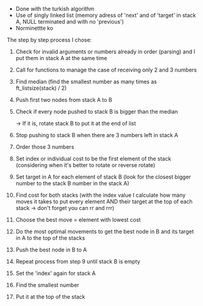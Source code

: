 - Done with the turkish algorithm
- Use of singly linked list (memory adress of 'next' and of 'target' in stack A, NULL terminated and with no 'previous')
- Norminettte ko

The step by step process I chose:
1. Check for invalid arguments or numbers already in order (parsing) and I put them in stack A at the same time  
2. Call for functions to manage the case of receiving only 2 and 3 numbers  
3. Find median (find the smallest number as many times as ft_listsize(stack) / 2)
4. Push first two nodes from stack A to B
5. Check if every node pushed to stack B is bigger than the median

      -> If it is, rotate stack B to put it at the end of list
7. Stop pushing to stack B when there are 3 numbers left in stack A
8. Order those 3 numbers
9. Set index or individual cost to be the first element of the stack (considering when it's better to rotate or reverse rotate)
10. Set target in A for each element of stack B (look for the closest bigger number to the stack B number in the stack A)
11. Find cost for both stacks (with the index value I calculate how many moves it takes to put every element AND their target at the top of each stack -> don't forget you can rr and rrr)
12. Choose the best move = element with lowest cost
13. Do the most optimal movements to get the best node in B and its target in A to the top of the stacks
14. Push the best node in B to A
15. Repeat process from step 9 until stack B is empty
16. Set the 'index' again for stack A
17. Find the smallest number
18. Put it at the top of the stack
